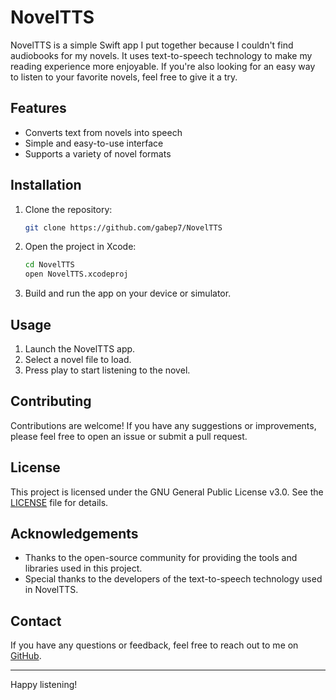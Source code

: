 # NovelTTS

NovelTTS is a simple Swift app I put together because I couldn't find audiobooks for my novels. It uses text-to-speech technology to make my reading experience more enjoyable. If you're also looking for an easy way to listen to your favorite novels, feel free to give it a try.

## Features

- Converts text from novels into speech
- Simple and easy-to-use interface
- Supports a variety of novel formats

## Installation

1. Clone the repository:
   ```sh
   git clone https://github.com/gabep7/NovelTTS
   ```

2. Open the project in Xcode:
   ```sh
   cd NovelTTS
   open NovelTTS.xcodeproj
   ```

3. Build and run the app on your device or simulator.

## Usage

1. Launch the NovelTTS app.
2. Select a novel file to load.
3. Press play to start listening to the novel.

## Contributing

Contributions are welcome! If you have any suggestions or improvements, please feel free to open an issue or submit a pull request.

## License

This project is licensed under the GNU General Public License v3.0. See the [LICENSE](LICENSE) file for details.

## Acknowledgements

- Thanks to the open-source community for providing the tools and libraries used in this project.
- Special thanks to the developers of the text-to-speech technology used in NovelTTS.

## Contact

If you have any questions or feedback, feel free to reach out to me on [GitHub](https://github.com/gabep7).

---

Happy listening!
